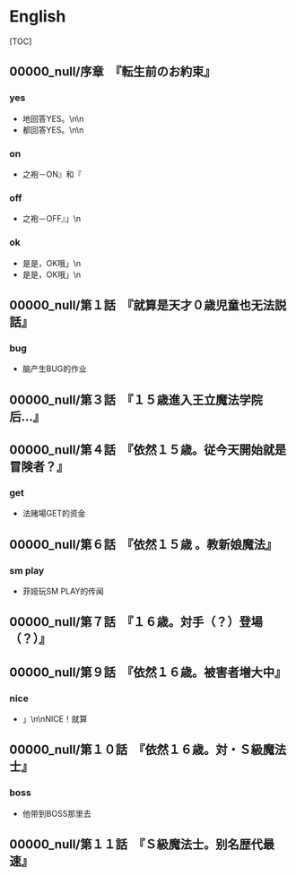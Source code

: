 # English

[TOC]

## 00000_null/序章　『転生前のお約束』

### yes

- 地回答YES。\n\n
- 都回答YES。\n\n

### on

- 之袍－ON』和『

### off

- 之袍－OFF』」\n

### ok

- 是是，OK哦」\n
- 是是，OK哦」\n


## 00000_null/第１話　『就算是天才０歳児童也无法説話』

### bug

- 脑产生BUG的作业


## 00000_null/第３話　『１５歳進入王立魔法学院后…』


## 00000_null/第４話　『依然１５歳。従今天開始就是冒険者？』

### get

- 法赌場GET的资金


## 00000_null/第６話　『依然１５歳 。教新娘魔法』

### sm play

- 菲娅玩SM PLAY的传闻


## 00000_null/第７話　『１６歳。対手（？）登場（？）』


## 00000_null/第９話　『依然１６歳。被害者増大中』

### nice

- 」\n\nNICE！就算


## 00000_null/第１０話　『依然１６歳。対・Ｓ級魔法士』

### boss

- 他带到BOSS那里去


## 00000_null/第１１話　『Ｓ級魔法士。别名歴代最速』
